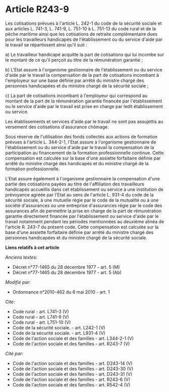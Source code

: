 # Article R243-9

Les cotisations prévues à l'article L. 242-1 du code de la sécurité sociale et aux articles L. 741-3, L. 741-9, L. 751-10 à
L. 751-13 du code rural et de la pêche maritime ainsi que les cotisations de retraite complémentaire dues pour les
travailleurs handicapés de l'établissement ou du service d'aide par le travail se répartissent ainsi qu'il suit : 

a) Le travailleur handicapé acquitte la part de cotisations qui lui incombe sur le montant de ce qu'il perçoit au titre de la
rémunération garantie ; 

b) L'Etat assure à l'organisme gestionnaire de l'établissement ou du service d'aide par le travail la compensation de la part
de cotisations incombant à l'employeur sur une base définie par arrêté du ministre chargé des personnes handicapées et du
ministre chargé de la sécurité sociale ; 

c) La part de cotisations incombant à l'employeur qui correspond au montant de la part de la rémunération garantie financée
par l'établissement ou le service d'aide par le travail est prise en charge par ledit établissement ou service. 

Les établissements et services d'aide par le travail ne sont pas assujettis au versement des cotisations d'assurance
chômage. 

Sous réserve de l'utilisation des fonds collectés aux actions de formation prévues à l'article L. 344-2-1, l'Etat assure à
l'organisme gestionnaire de l'établissement ou du service d'aide par le travail la compensation de la participation au
financement de la formation professionnelle continue. Cette compensation est calculée sur la base d'une assiette forfaitaire
définie par arrêté du ministre chargé des handicapés et du ministre chargé de la formation professionnelle. 

L'Etat assure également à l'organisme gestionnaire la compensation d'une partie des cotisations payées au titre de
l'affiliation des travailleurs handicapés accueillis dans cet établissement ou service à une institution de prévoyance agréée
par l'Etat au sens de l'article L. 931-4 du code de la sécurité sociale, à une mutuelle régie par le code de la mutualité ou
à une société d'assurances ou une entreprise d'assurances régie par le code des assurances afin de permettre la prise en
charge de la part de rémunération garantie directement financée par l'établissement ou service d'aide par le travail
notamment pendant les périodes mentionnées au deuxième alinéa de l'article R. 243-7 du présent code. Cette compensation est
calculée sur la base d'une assiette forfaitaire définie par arrêté du ministre chargé des personnes handicapées et du
ministre chargé de la sécurité sociale.

**Liens relatifs à cet article**

_Anciens textes_:

  - Décret n°77-1465 du 28 décembre 1977 - art. 5 (M)
  - Décret n°77-1465 du 28 décembre 1977 - art. 5 (Ab)

_Modifié par_:

  - Ordonnance n°2010-462 du 6 mai 2010 - art. 1

_Cite_:

  - Code rural - art. L741-3 (V)
  - Code rural - art. L741-9 (V)
  - Code rural - art. L751-10 (V)
  - Code de la sécurité sociale. - art. L242-1 (V)
  - Code de la sécurité sociale. - art. L931-4 (V)
  - Code de l'action sociale et des familles - art. L344-2-1 (V)
  - Code de l'action sociale et des familles - art. R243-7 (V)

_Cité par_:

  - Code de l'action sociale et des familles - art. D243-14 (V)
  - Code de l'action sociale et des familles - art. D243-30 (V)
  - Code de l'action sociale et des familles - art. D243-31 (V)
  - Code de l'action sociale et des familles - art. R243-6 (V)
  - Code de l'action sociale et des familles - art. R542-4 (V)
